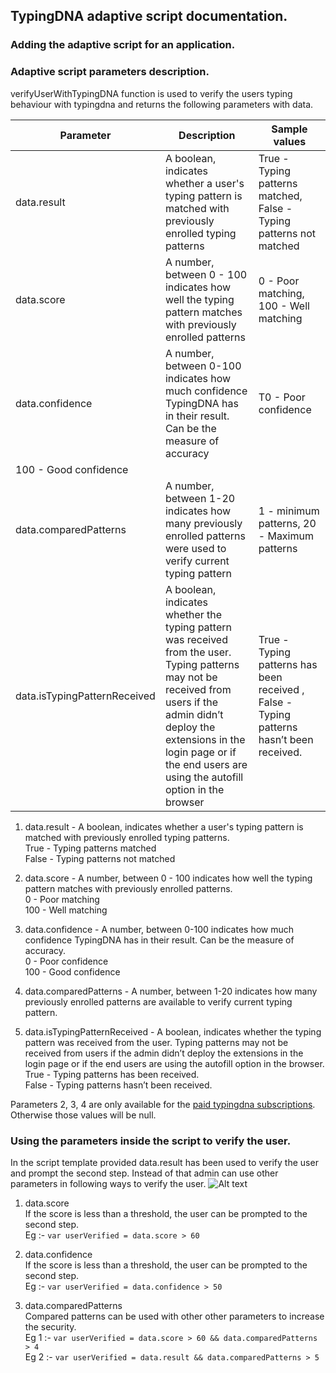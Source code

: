 ## TypingDNA adaptive script documentation.
 
### Adding the adaptive script for an application.

### Adaptive script parameters description.
verifyUserWithTypingDNA function is used to verify the users typing behaviour with typingdna and returns the 
following parameters with data.

| Parameter | Description | Sample values |
| ----------- | ------------- | ------------- |
| data.result | A boolean, indicates whether a user's typing pattern is matched with previously enrolled typing patterns | True - Typing patterns matched, False - Typing patterns not matched |  
| data.score | A number, between 0 - 100 indicates how well the typing pattern matches with previously enrolled patterns | 0 - Poor matching, 100 - Well matching | 
| data.confidence | A number, between 0-100 indicates how much confidence TypingDNA has in their result. Can be the measure of accuracy | T0 - Poor confidence 
100 - Good confidence |
| data.comparedPatterns | A number, between 1-20 indicates how many previously enrolled patterns were used to verify current typing pattern | 1 - minimum patterns, 20 - Maximum patterns |
| data.isTypingPatternReceived | A boolean, indicates whether the typing pattern was received from the user. Typing patterns may not be received from users if the admin didn’t deploy the extensions in the login page or if the end users are using the autofill option in the browser | True - Typing patterns has been received , False - Typing patterns hasn’t been received. |
1. data.result - A boolean, indicates whether a user's typing pattern is matched with previously enrolled typing 
   patterns.  
   True - Typing patterns matched  
   False - Typing patterns not matched

2. data.score - A number, between 0 - 100 indicates how well the typing pattern matches with previously enrolled 
   patterns.  
   0 - Poor matching  
   100 - Well matching

3. data.confidence - A number, between 0-100 indicates how much confidence TypingDNA has in their result. 
   Can be the measure of accuracy.  
   0 - Poor confidence  
   100 - Good confidence

4. data.comparedPatterns - A number, between 1-20 indicates how many previously enrolled patterns are available to 
   verify current typing pattern.

5. data.isTypingPatternReceived - A boolean, indicates whether the typing pattern was received from the user. 
   Typing patterns may not be received from users if the admin didn’t deploy the extensions in the login page or 
   if the end users are using the autofill option in the browser.    
   True - Typing patterns has been received.  
   False - Typing patterns hasn’t been received.

Parameters 2, 3, 4 are only available for the [paid typingdna subscriptions](https://www.typingdna.com/pricing.html). 
Otherwise those values will be null.




### Using the parameters inside the script to verify the user.
In the script template provided data.result has been used to verify the user and prompt the second step. 
Instead of that admin can use other parameters in following ways to verify the user.
 ![Alt text](../images/screen-shot-5.png?raw=true)

1. data.score  
If the score is less than a threshold, the user can be prompted to the second step.  
   Eg :- ```var userVerified = data.score > 60```
2. data.confidence  
If the score is less than a threshold, the user can be prompted to the second step.  
   Eg :- ```var userVerified = data.confidence > 50```

3. data.comparedPatterns    
Compared patterns can be used with other other parameters to increase the security.  
   Eg 1 :-  ```var userVerified = data.score > 60 && data.comparedPatterns > 4```  
   Eg 2 :-  ```var userVerified = data.result && data.comparedPatterns > 5```


